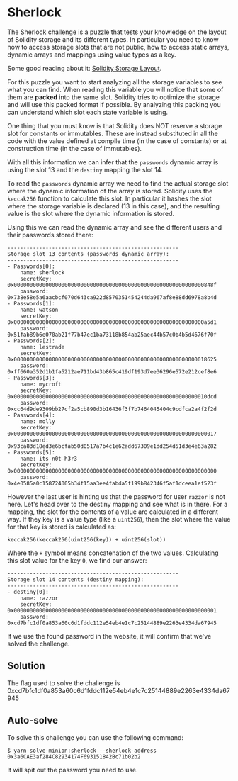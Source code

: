 # Sherlock

The Sherlock challenge is a puzzle that tests your knowledge on the layout of Solidity storage and
its different types. In particular you need to know how to access storage slots that are not public,
how to access static arrays, dynamic arrays and mappings using value types as a key.

Some good reading about it: [Solidity Storage Layout](https://docs.soliditylang.org/en/v0.8.14/internals/layout_in_storage.html).

For this puzzle you want to start analyzing all the storage variables to see what you can find. When reading this variable you will notice that some of them are **packed** into the same slot. Solidity tries to optimize the storage and will use this packed format if possible. By analyzing this packing
you can understand which slot each state variable is using.

One thing that you must know is that Solidity does NOT reserve a storage slot for constants or immutables. These are instead substituted in all the code with the value defined at compile time (in the case of constants) or at construction time (in the case of immutables).

With all this information we can infer that the `passwords` dynamic array is using the slot 13 and the
`destiny` mapping the slot 14.

To read the `passwords` dynamic array we need to find the actual storage slot where the dynamic information of the array is stored. Solidity uses the `keccak256` function to calculate this slot. In particular it hashes the slot where the storage variable is declared (13 in this case), and the resulting value is the slot where the dynamic information is stored.

Using this we can read the dynamic array and see the different users and their passwords stored there:

```
------------------------------------------------------
Storage slot 13 contents (passwords dynamic array):
------------------------------------------------------
- Passwords[0]:
    name: sherlock
    secretKey: 0x000000000000000000000000000000000000000000000000000000000000848f
    password: 0x738e58e5a6aacbcf070d643ca922d8570351454244da967af8e88dd6978a8b4d
- Passwords[1]:
    name: watson
    secretKey: 0x000000000000000000000000000000000000000000000000000000000000a5d1
    password: 0x51fab89b6e070ab21f77b47ec1ba73118b854ab25aec44b57c0b4b5d4676f70f
- Passwords[2]:
    name: lestrade
    secretKey: 0x0000000000000000000000000000000000000000000000000000000000018625
    password: 0xff660a352d1b1fa5212ae711bd43b865c419df193d7ee36296e572e212cef8e6
- Passwords[3]:
    name: mycroft
    secretKey: 0x0000000000000000000000000000000000000000000000000000000000010dcd
    password: 0xcc64d9de9309bb27cf2a5cb890d3b16436f3f7b7464045404c9cdfca2a4f2f2d
- Passwords[4]:
    name: molly
    secretKey: 0x0000000000000000000000000000000000000000000000000000000000000017
    password: 0x93ca83d18ed3e6bcfab50d0517a7b4c1e62add67309e1dd254d51d3e4e63a282
- Passwords[5]:
    name: its-n0t-h3r3
    secretKey: 0x0000000000000000000000000000000000000000000000000000000000000000
    password: 0x4e0585a0c158724005b34f15aa3ee4fabda5f199b842346f5af1dceea1ef523f
```

However the last user is hinting us that the password for user `razzor` is not here. Let's head over to the destiny mapping and see what is in there. For a mapping, the slot for the contents of a value are calculated in a different way. If they key is a value type (like a `uint256`), then the slot where the value for that key is stored is calculated as:

```
keccak256(keccak256(uint256(key)) + uint256(slot))
```

Where the `+` symbol means concatenation of the two values. Calculating this slot value for the key `0`, we find our answer:

```
------------------------------------------------------
Storage slot 14 contents (destiny mapping):
------------------------------------------------------
- destiny[0]:
    name: razzor
    secretKey: 0x0000000000000000000000000000000000000000000000000000000000000001
    password: 0xcd7bfc1df0a853a60c6d1fddc112e54eb4e1c7c25144889e2263e4334da67945
```

If we use the found password in the website, it will confirm that we've solved the challenge.

## Solution

The flag used to solve the challenge is 0xcd7bfc1df0a853a60c6d1fddc112e54eb4e1c7c25144889e2263e4334da67945

## Auto-solve

To solve this challenge you can use the following command:

```
$ yarn solve-minion:sherlock --sherlock-address 0x3a6CAE3af284C82934174F693151842Bc71b02b2
```

It will spit out the password you need to use.
